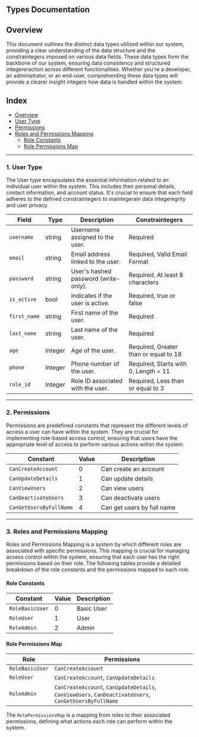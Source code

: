 ## **Types Documentation**

## **Overview**

This document outlines the distinct data types utilized within our system, providing a clear understanding of the data structure and the constraintegers imposed on various data fields. These data types form the backbone of our system, ensuring data consistency and structured integereraction across different functionalities. Whether you're a developer, an administrator, or an end-user, comprehending these data types will provide a clearer insight integero how data is handled within the system.


## **Index**

- [Overview](#overview)
- [User Type](#user-type)
- [Permissions](#permissions)
- [Roles and Permissions Mapping](#Roles-and-Permissions-Mapping)
    - [Role Constants](#role-constants)
    - [Role Permissions Map](#role-permissions-map)
---

### <a name="user-type"></a>1. User Type


The User type encapsulates the essential information related to an individual user within the system. This includes their personal details, contact information, and account status. It's crucial to ensure that each field adheres to the defined constraintegers to maintegerain data integeregrity and user privacy.

| Field      | Type   | Description                             | Constraintegers                           |
|------------|--------|-----------------------------------------|---------------------------------------|
| `username` | string | Username assigned to the user.          | Required                              |
| `email`    | string | Email address linked to the user.       | Required, Valid Email Format          |
| `password` | string | User's hashed password (write-only).    | Required, At least 8 characters       |
| `is_active`| bool   | Indicates if the user is active.        | Required, true or false               |
| `first_name`| string | First name of the user.                | Required                              |
| `last_name`| string | Last name of the user.                  | Required                              |
| `age`      | Integer  | Age of the user.                        | Required, Greater than or equal to 18 |
| `phone`    | Integer  | Phone number of the user.               | Required, Starts with 0, Length = 11  |
| `role_id`  | Integer  | Role ID associated with the user.       | Required, Less than or equal to 3     |

---

### <a name="permissions"></a>2. Permissions


Permissions are predefined constants that represent the different levels of access a user can have within the system. They are crucial for implementing role-based access control, ensuring that users have the appropriate level of access to perform various actions within the system.

| Constant           | Value | Description           |
|--------------------|-------|-----------------------|
| `CanCreateAccount` | 0     | Can create an account |
| `CanUpdateDetails` | 1     | Can update details    |
| `CanViewUsers`     | 2     | Can view users        |
| `CanDeactivateUsers`| 3    | Can deactivate users  |
| `CanGetUsersByFullName`| 4 | Can get users by full name |

---

### <a name="roles-and-permissions-mapping"></a>3. Roles and Permissions Mapping

Roles and Permissions Mapping is a system by which different roles are associated with specific permissions. This mapping is crucial for managing access control within the system, ensuring that each user has the right permissions based on their role. The following tables provide a detailed breakdown of the role constants and the permissions mapped to each role.

#### <a name="role-constants"></a>Role Constants


| Constant      | Value | Description   |
|---------------|-------|---------------|
| `RoleBasicUser`| 0    | Basic User    |
| `RoleUser`    | 1     | User          |
| `RoleAdmin`   | 2     | Admin         |

#### <a name="role-permissions-map"></a>Role Permissions Map

| Role         | Permissions |
|--------------|-------------|
| `RoleBasicUser` | `CanCreateAccount` |
| `RoleUser`   | `CanCreateAccount`, `CanUpdateDetails` |
| `RoleAdmin`  | `CanCreateAccount`, `CanUpdateDetails`, `CanViewUsers`, `CanDeactivateUsers`, `CanGetUsersByFullName` |

The `RolePermissionsMap` is a mapping from roles to their associated permissions, defining what actions each role can perform within the system.